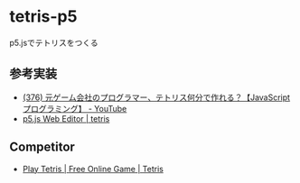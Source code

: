 # tetris-p5
p5.jsでテトリスをつくる

## 参考実装
- [(376) 元ゲーム会社のプログラマー、テトリス何分で作れる？【JavaScriptプログラミング】 - YouTube](https://www.youtube.com/watch?v=34uAtYSirWk)
- [p5.js Web Editor | tetris](https://editor.p5js.org/AosagiHeron/sketches/whiCbrWPJ)

## Competitor
- [Play Tetris | Free Online Game | Tetris](https://tetris.com/play-tetris)
